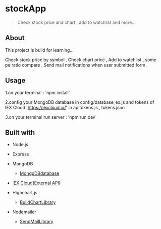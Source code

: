 # stockApp
> Check stock price and chart , add to watchlist and more...


## About 

This project is build for learning...

Check stock price by symbol , 
Check chart price ,
Add to watchlist ,
some pe ratio compare ,
Send mail notifications when user submitted form ,


## Usage


1.on your terminal : 'npm install'

2.config your MongoDB database in config/database_ex.js 
and tokens of IEX Cloud 'https://iexcloud.io/' in apitokens.js , tokens.json

3.on your terminal run server : 'npm run dev'

## Built with

* Node.js

* Express

* MongoDB 
  + [MongoDBdatabase](https://www.mongodb.com/cloud)


* [IEX Cloud(External API)](https://iexcloud.io/)

* Highchart.js
  + [BuildChartLibrary](https://www.highcharts.com/)

* Nodemailer
  + [SendMailLibrary](https://nodemailer.com/about/)